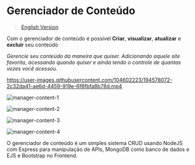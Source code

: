 # Gerenciador de Conteúdo

> [English Version](README.md)


Com o gerenciador de conteúdo é possível **Criar**, **visualizar**, **atualizar** e **excluir** seu conteúdo

*Gerencie seu conteúdo da maneira que quiser. Adicionando aquele site favorito, acessando quando quiser e ainda tendo o controle de quantas vezes você acessou.*

https://user-images.githubusercontent.com/104602223/194578072-2c32da41-ae6d-4459-919e-6f8fbfa8b78d.mp4

![manager-content-1](https://user-images.githubusercontent.com/104602223/194573681-063c74af-2a8d-4ec3-beca-eec56955ff9f.png)

![manager-content-2](https://user-images.githubusercontent.com/104602223/194573992-084cb342-95b8-4e0f-95ba-0b81b8fa926a.png)

![manager-content-3](https://user-images.githubusercontent.com/104602223/194573700-a2b09535-a141-4ddf-bdc1-4ae5cc54037f.png)

![manager-content-4](https://user-images.githubusercontent.com/104602223/194573707-1b8e95a7-65b1-4416-9346-a1894a1e6819.png)


O gerenciador de conteúdo é um simples sistema CRUD usando NodeJS com Express para manipulação de APIs, MongoDB como banco de dados e EJS e Bootstrap no Frontend.
